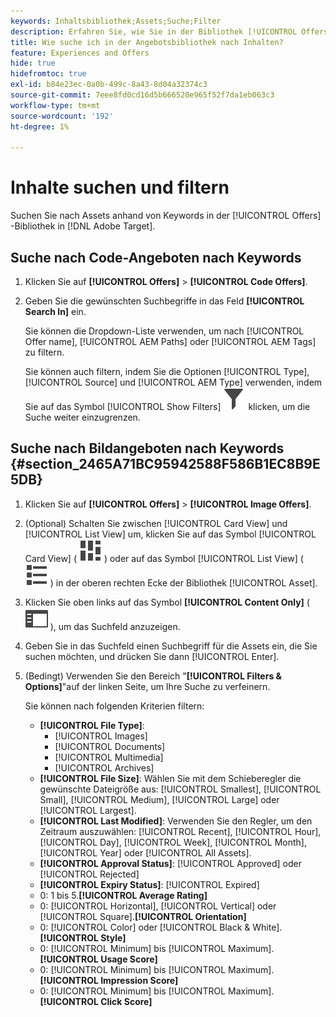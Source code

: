 ```yaml
---
keywords: Inhaltsbibliothek;Assets;Suche;Filter
description: Erfahren Sie, wie Sie in der Bibliothek [!UICONTROL Offers] nach Code- und Bildangeboten suchen.
title: Wie suche ich in der Angebotsbibliothek nach Inhalten?
feature: Experiences and Offers
hide: true
hidefromtoc: true
exl-id: b84e23ec-0a0b-499c-8a43-8d04a32374c3
source-git-commit: 7eee8fd0cd16d5b666520e965f52f7da1eb063c3
workflow-type: tm+mt
source-wordcount: '192'
ht-degree: 1%

---
```


# Inhalte suchen und filtern

Suchen Sie nach Assets anhand von Keywords in der [!UICONTROL Offers] -Bibliothek in [!DNL Adobe Target].

## Suche nach Code-Angeboten nach Keywords

1. Klicken Sie auf **[!UICONTROL Offers]** > **[!UICONTROL Code Offers]**.
1. Geben Sie die gewünschten Suchbegriffe in das Feld **[!UICONTROL Search In]** ein.

   Sie können die Dropdown-Liste verwenden, um nach [!UICONTROL Offer name], [!UICONTROL AEM Paths] oder [!UICONTROL AEM Tags] zu filtern.

   Sie können auch filtern, indem Sie die Optionen [!UICONTROL Type], [!UICONTROL Source] und [!UICONTROL AEM Type] verwenden, indem Sie auf das Symbol [!UICONTROL Show Filters] ![Filter anzeigen](/help/main/assets/icons/Filter.svg) klicken, um die Suche weiter einzugrenzen.

## Suche nach Bildangeboten nach Keywords {#section_2465A71BC95942588F586B1EC8B9E5DB}

1. Klicken Sie auf **[!UICONTROL Offers]** > **[!UICONTROL Image Offers]**.

1. (Optional) Schalten Sie zwischen [!UICONTROL Card View] und [!UICONTROL List View] um, klicken Sie auf das Symbol [!UICONTROL Card View] ( ![Symbol für die Kartenansicht](/help/main/assets/icons/ViewCard.svg) ) oder auf das Symbol [!UICONTROL List View] ( ![Symbol für die Listenansicht](/help/main/assets/icons/ViewList.svg) ) in der oberen rechten Ecke der Bibliothek [!UICONTROL Asset].
1. Klicken Sie oben links auf das Symbol **[!UICONTROL Content Only]** ( ![Nur Inhalt-Symbol](/help/main/assets/icons/RailLeft.svg) ), um das Suchfeld anzuzeigen.
1. Geben Sie in das Suchfeld einen Suchbegriff für die Assets ein, die Sie suchen möchten, und drücken Sie dann [!UICONTROL Enter].
1. (Bedingt) Verwenden Sie den Bereich &quot;**[!UICONTROL Filters & Options]**&quot;auf der linken Seite, um Ihre Suche zu verfeinern.

   Sie können nach folgenden Kriterien filtern:

   * **[!UICONTROL File Type]**:
      * [!UICONTROL Images]
      * [!UICONTROL Documents]
      * [!UICONTROL Multimedia]
      * [!UICONTROL Archives]
   * **[!UICONTROL File Size]**: Wählen Sie mit dem Schieberegler die gewünschte Dateigröße aus: [!UICONTROL Smallest], [!UICONTROL Small], [!UICONTROL Medium], [!UICONTROL Large] oder [!UICONTROL Largest].
   * **[!UICONTROL Last Modified]**: Verwenden Sie den Regler, um den Zeitraum auszuwählen: [!UICONTROL Recent], [!UICONTROL Hour], [!UICONTROL Day], [!UICONTROL Week], [!UICONTROL Month], [!UICONTROL Year] oder [!UICONTROL All Assets].
   * **[!UICONTROL Approval Status]**: [!UICONTROL Approved] oder [!UICONTROL Rejected]
   * **[!UICONTROL Expiry Status]**: [!UICONTROL Expired]
   * 0: 1 bis 5.**[!UICONTROL Average Rating]**
   * 0: [!UICONTROL Horizontal], [!UICONTROL Vertical] oder [!UICONTROL Square].**[!UICONTROL Orientation]**
   * 0: [!UICONTROL Color] oder [!UICONTROL Black & White].**[!UICONTROL Style]**
   * 0: [!UICONTROL Minimum] bis [!UICONTROL Maximum].**[!UICONTROL Usage Score]**
   * 0: [!UICONTROL Minimum] bis [!UICONTROL Maximum].**[!UICONTROL Impression Score]**
   * 0: [!UICONTROL Minimum] bis [!UICONTROL Maximum].**[!UICONTROL Click Score]**
